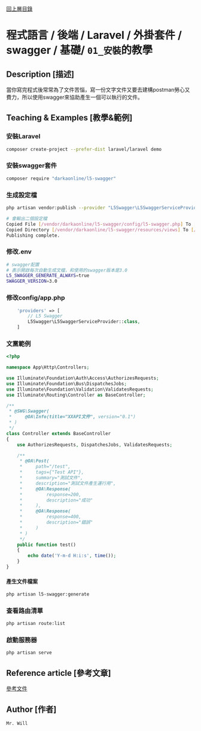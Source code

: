 [回上層目錄](../README.md)

# 程式語言 / 後端 / Laravel / 外掛套件 / swagger / 基礎/ `01_安裝`的教學

## **Description [描述]**
當你寫完程式後常常為了文件苦惱，寫一份文字文件又要去建構postman勞心又費力，所以使用swagger來協助產生一個可以執行的文件。

## **Teaching & Examples [教學&範例]**
### 安裝Laravel
```bash
composer create-project --prefer-dist laravel/laravel demo
```

### 安裝swagger套件
```bash
composer require "darkaonline/l5-swagger"
```

### 生成設定檔
```bash
php artisan vendor:publish --provider "L5Swagger\L5SwaggerServiceProvider"

# 會輸出二個設定檔
Copied File [/vendor/darkaonline/l5-swagger/config/l5-swagger.php] To [/config/l5-swagger.php]
Copied Directory [/vendor/darkaonline/l5-swagger/resources/views] To [/resources/views/vendor/l5-swagger]
Publishing complete.
```

### 修改.env
```bash
# swagger配置
# 表示開啟每次自動生成文檔，和使用的swagger版本是3.0
L5_SWAGGER_GENERATE_ALWAYS=true
SWAGGER_VERSION=3.0
```

### 修改config/app.php
```php
    'providers' => [
        // L5 Swagger
        L5Swagger\L5SwaggerServiceProvider::class,
    ]
```

### 文黨範例
```php
<?php

namespace App\Http\Controllers;

use Illuminate\Foundation\Auth\Access\AuthorizesRequests;
use Illuminate\Foundation\Bus\DispatchesJobs;
use Illuminate\Foundation\Validation\ValidatesRequests;
use Illuminate\Routing\Controller as BaseController;

/**
 * @SWG\Swagger(
 *     @OA\Info(title="XXAPI文件", version="0.1")
 * )
 */
class Controller extends BaseController
{
    use AuthorizesRequests, DispatchesJobs, ValidatesRequests;

    /**
     * @OA\Post(
     *     path="/test",
     *     tags={"Test API"},
     *     summary="測試文件",
     *     description="測試文件產生運行用",
     *     @OA\Response(
     *         response=200,
     *         description="成功"
     *     ),
     *     @OA\Response(
     *         response=400,
     *         description="錯誤"
     *     )
     * )
     */
    public function test()
    {
        echo date('Y-m-d H:i:s', time());
    }
}
```

#### 產生文件檔案
```bash
php artisan l5-swagger:generate
```

### 查看路由清單
```bash
php artisan route:list
```

### 啟動服務器
```bash
php artisan serve
```

## **Reference article [參考文章]**
[參考文件](https://caihongtengxu.github.io/2018/20180827/index.html)

## **Author [作者]**
`Mr. Will`
